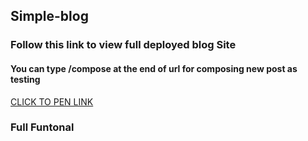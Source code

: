 ## Simple-blog
### Follow this link to view full deployed blog Site 
#### You can type /compose at the end of url for composing new post as testing

[CLICK TO PEN LINK](https://protected-spire-05401.herokuapp.com)

### Full Funtonal